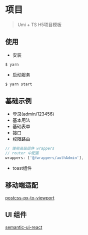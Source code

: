 # 项目
> Umi + TS H5项目模板

## 使用

- 安装

```bash
$ yarn
```

- 启动服务

```bash
$ yarn start
```

## 基础示例
- 登录(admin/123456)
- 基本用法
- 基础表单
- 接口
- 权限路由
```javascript
// 使用高级组件 wrappers
// router 中配置
wrappers: ['@/wrappers/authAdmin'],
```
- toast组件

## 移动端适配
[postcss-px-to-viewport](https://www.npmjs.com/package/postcss-px-to-viewport)

## UI 组件
[semantic-ui-react](https://react.semantic-ui.com/usage)